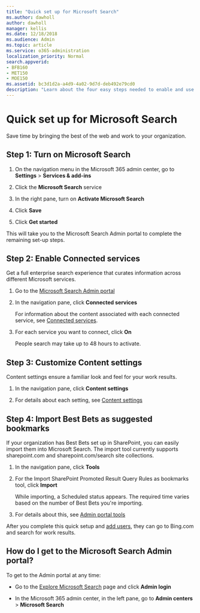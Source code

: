 ```yaml
---
title: "Quick set up for Microsoft Search"
ms.author: dawholl
author: dawholl
manager: kellis
ms.date: 12/18/2018
ms.audience: Admin
ms.topic: article
ms.service: o365-administration
localization_priority: Normal
search.appverid:
- BFB160
- MET150
- MOE150
ms.assetid: bc3d1d2a-a4d9-4a02-9d7d-deb492e79cd0
description: "Learn about the four easy steps needed to enable and use Microsoft Search."
---
```


# Quick set up for Microsoft Search

Save time by bringing the best of the web and work to your organization.
  
## Step 1: Turn on Microsoft Search

1. On the navigation menu in the Microsoft 365 admin center, go to **Settings** \> **Services &amp; add-ins**
    
2. Click the **Microsoft Search** service 
    
3. In the right pane, turn on **Activate Microsoft Search**
    
4. Click **Save**
    
5. Click **Get started**
  
This will take you to the Microsoft Search Admin portal to complete the remaining set-up steps.
    
## Step 2: Enable Connected services

Get a full enterprise search experience that curates information across different Microsoft services.
  
1. Go to the [Microsoft Search Admin portal](https://go.microsoft.com/fwlink/?linkid=856439)
    
2. In the navigation pane, click **Connected services**
    
    For information about the content associated with each connected service, see [Connected services](connected-services.md).
    
3. For each service you want to connect, click **On**
    
    People search may take up to 48 hours to activate.
    
## Step 3: Customize Content settings

Content settings ensure a familiar look and feel for your work results. 
  
1. In the navigation pane, click **Content settings**
    
2. For details about each setting, see [Content settings](content-settings.md)
    
## Step 4: Import Best Bets as suggested bookmarks

If your organization has Best Bets set up in SharePoint, you can easily import them into Microsoft Search. The import tool currently supports sharepoint.com and sharepoint.com/search site collections. 
  
1. In the navigation pane, click **Tools**
    
2. For the Import SharePoint Promoted Result Query Rules as bookmarks tool, click **Import**
    
    While importing, a Scheduled status appears. The required time varies based on the number of Best Bets you're importing.
    
3. For details about this, see [Admin portal tools](admin-portal-tools.md)
    
After you complete this quick setup and [add users](add-users.md), they can go to Bing.com and search for work results. 
  
## How do I get to the Microsoft Search Admin portal?

To get to the Admin portal at any time:
  
- Go to the [Explore Microsoft Search](https://go.microsoft.com/fwlink/?linkid=2017806) page and click **Admin login**
    
- In the Microsoft 365 admin center, in the left pane, go to **Admin centers** \> **Microsoft Search**

  

